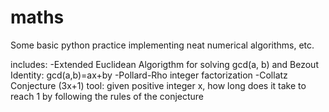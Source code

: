 # maths
Some basic python practice implementing neat numerical algorithms, etc.

includes:
-Extended Euclidean Algorigthm for solving gcd(a, b) and Bezout Identity: gcd(a,b)=ax+by
-Pollard-Rho integer factorization 
-Collatz Conjecture (3x+1) tool: given positive integer x, how long does it take to reach 1 by following the rules of the
  conjecture

